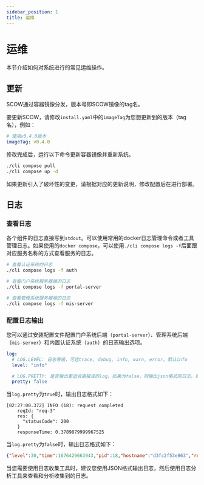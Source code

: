 ```yaml
---
sidebar_position: 1
title: 运维
---
```


# 运维

本节介绍如何对系统进行的常见运维操作。

## 更新

SCOW通过容器镜像分发，版本号即SCOW镜像的tag名。

要更新SCOW，请修改`install.yaml`中的`imageTag`为您想更新到的版本（tag名），例如：

```yaml title="install.yaml"
# 使用v0.4.0版本
imageTag: v0.4.0
```

修改完成后，运行以下命令更新容器镜像并重新系统。

```bash
./cli compose pull
./cli compose up -d
```

如果更新引入了破坏性的变更，请根据对应的更新说明，修改配置后在进行部署。

## 日志

### 查看日志

各个组件的日志直接写到`stdout`。可以使用常用的docker日志管理命令或者工具管理日志。如果使用的`docker compose`，可以使用`./cli compose logs -f`后面跟对应服务名称的方式查看服务的日志。

```bash
# 查看认证系统的日志
./cli compose logs -f auth

# 查看门户系统服务器端的日志
./cli compose logs -f portal-server

# 查看管理系统服务器端的日志
./cli compose logs -f mis-server
```

### 配置日志输出

您可以通过安装配置文件配置门户系统后端（`portal-server`）、管理系统后端（`mis-server`）和内置认证系统（`auth`）的日志输出选项。

```yaml title="install.yaml"
log:
  # LOG.LEVEL: 日志等级，可选trace, debug, info, warn, error。默认info
  level: "info"

  # LOG.PRETTY: 是否输出更适合直接读的log。如果为false，则输出json格式的日志。默认false
  pretty: false
```

当`log.pretty`为`true`时，输出日志格式如下：

```
[02:27:00.372] INFO (18): request completed
    reqId: "req-3"
    res: {
      "statusCode": 200
    }
    responseTime: 0.3789879999967525
```

当`log.pretty`为`false`时，输出日志格式如下：

```json
{"level":30,"time":1676429663943,"pid":18,"hostname":"d3fc2f53e863","reqId":"req-1","res":{"statusCode":200},"responseTime":4.37828900013119,"msg":"request completed"}
```

当您需要使用日志收集工具时，建议您使用JSON格式输出日志，然后使用日志分析工具来查看和分析收集到的日志。